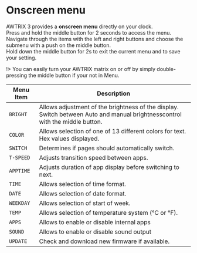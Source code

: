 # Onscreen menu

AWTRIX 3 provides a **onscreen menu** directly on your clock.  
Press and hold the middle button for 2 seconds to access the menu.   
Navigate through the items with the left and right buttons and choose the submenu with a push on the middle button.  
Hold down the middle button for 2s to exit the current menu and to save your setting.  
  
!>  You can easily turn your AWTRIX matrix on or off by simply double-pressing the middle button if your not in Menu.
    
| Menu Item | Description |
| --- | --- |
| `BRIGHT` | Allows adjustment of the brightness of the display. Switch between Auto and manual brightnesscontrol with the middle button. |
| `COLOR` | Allows selection of one of 13 different colors for text. Hex values displayed.  |
| `SWITCH` | Determines if pages should automatically switch. |
| `T-SPEED` | Adjusts transition speed between apps. |
| `APPTIME` | Adjusts duration of app display before switching to next. |
| `TIME` | Allows selection of time format. |
| `DATE` | Allows selection of date format. |
| `WEEKDAY` | Allows selection of start of week. |
| `TEMP` | Allows selection of temperature system (°C or °F).  |
| `APPS` | Allows to enable or disable internal apps  |
| `SOUND` | Allows to enable or disable sound output   |
| `UPDATE` | Check and download new firmware if available. |

